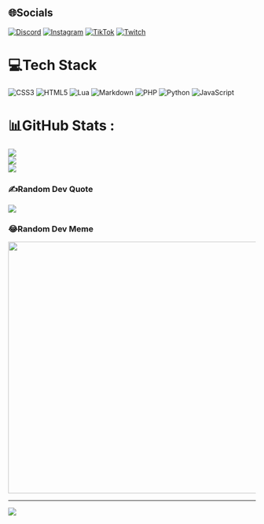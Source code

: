 
## 🌐Socials
[![Discord](https://img.shields.io/badge/Discord-%237289DA.svg?logo=discord&logoColor=white)](htttps://discord.gg/https://discord.gg/RGTT4jaBZP) [![Instagram](https://img.shields.io/badge/Instagram-%23E4405F.svg?logo=Instagram&logoColor=white)](https://instagram.com/MegArthur.YT) [![TikTok](https://img.shields.io/badge/TikTok-%23000000.svg?logo=TikTok&logoColor=white)](https://tiktok.com/@MegArthur.YT) [![Twitch](https://img.shields.io/badge/Twitch-%239146FF.svg?logo=Twitch&logoColor=white)](https://twitch.tv/Meg_Arthur) 

# 💻Tech Stack
![CSS3](https://img.shields.io/badge/css3-%231572B6.svg?style=for-the-badge&logo=css3&logoColor=white) ![HTML5](https://img.shields.io/badge/html5-%23E34F26.svg?style=for-the-badge&logo=html5&logoColor=white) ![Lua](https://img.shields.io/badge/lua-%232C2D72.svg?style=for-the-badge&logo=lua&logoColor=white) ![Markdown](https://img.shields.io/badge/markdown-%23000000.svg?style=for-the-badge&logo=markdown&logoColor=white) ![PHP](https://img.shields.io/badge/php-%23777BB4.svg?style=for-the-badge&logo=php&logoColor=white) ![Python](https://img.shields.io/badge/python-3670A0?style=for-the-badge&logo=python&logoColor=ffdd54) ![JavaScript](https://img.shields.io/badge/javascript-%23323330.svg?style=for-the-badge&logo=javascript&logoColor=%23F7DF1E)
# 📊GitHub Stats :
![](https://github-readme-stats.vercel.app/api?username=ARLBR10&theme=blue-green&hide_border=false&include_all_commits=true&count_private=false)<br/>
![](https://github-readme-streak-stats.herokuapp.com/?user=ARLBR10&theme=blue-green&hide_border=false)<br/>
![](https://github-readme-stats.vercel.app/api/top-langs/?username=ARLBR10&theme=blue-green&hide_border=false&include_all_commits=true&count_private=false&layout=compact)

### ✍️Random Dev Quote
![](https://quotes-github-readme.vercel.app/api?type=horizontal&theme=tokyonight)

### 😂Random Dev Meme
<img src="https://random-memer.herokuapp.com/" width="512px"/>

---
[![](https://visitcount.itsvg.in/api?id=ARLBR10&icon=0&color=0)](https://visitcount.itsvg.in)
